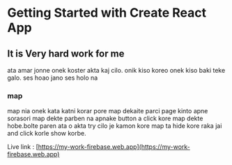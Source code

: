 # Getting Started with Create React App


## It is Very hard work for me 

ata amar jonne onek koster akta kaj cilo. onik kiso koreo onek kiso baki teke galo.
ses hoao jano ses holo na 


### map 
map nia onek kata katni korar pore map dekaite parci page kinto apne sorasori map dekte parben na apnake button a click kore map dekte hobe.bolte paren ata o akta try cilo je kamon kore map ta hide kore raka jai and click korle show korbe.


Live link : [https://my-work-firebase.web.app](https://my-work-firebase.web.app)
